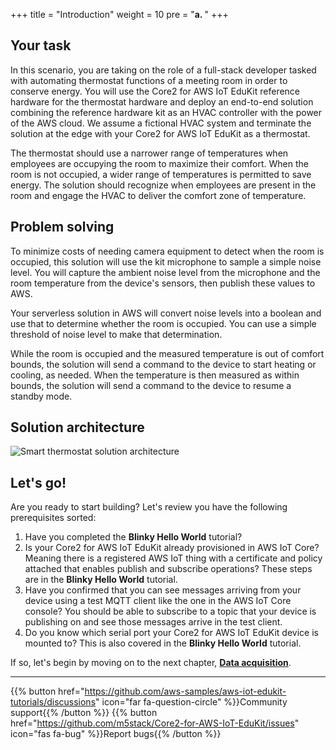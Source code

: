 +++
title = "Introduction"
weight = 10
pre = "<b>a. </b>"
+++

## Your task
In this scenario, you are taking on the role of a full-stack developer tasked with automating thermostat functions of a meeting room in order to conserve energy. You will use the Core2 for AWS IoT EduKit reference hardware for the thermostat hardware and deploy an end-to-end solution combining the reference hardware kit as an HVAC controller with the power of the AWS cloud. We assume a fictional HVAC system and terminate the solution at the edge with your Core2 for AWS IoT EduKit as a thermostat.

The thermostat should use a narrower range of temperatures when employees are occupying the room to maximize their comfort. When the room is not occupied, a wider range of temperatures is permitted to save energy. The solution should recognize when employees are present in the room and engage the HVAC to deliver the comfort zone of temperature.

## Problem solving
To minimize costs of needing camera equipment to detect when the room is occupied, this solution will use the kit microphone to sample a simple noise level. You will capture the ambient noise level from the microphone and the room temperature from the device's sensors, then publish these values to AWS. 

Your serverless solution in AWS will convert noise levels into a boolean and use that to determine whether the room is occupied. You can use a simple threshold of noise level to make that determination. 

While the room is occupied and the measured temperature is out of comfort bounds, the solution will send a command to the device to start heating or cooling, as needed. When the temperature is then measured as within bounds, the solution will send a command to the device to resume a standby mode.

## Solution architecture
![Smart thermostat solution architecture](introduction/thermostat-overview.png)

## Let's go!
Are you ready to start building? Let's review you have the following prerequisites sorted:

1. Have you completed the **Blinky Hello World** tutorial? 
2. Is your Core2 for AWS IoT EduKit already provisioned in AWS IoT Core? Meaning there is a registered AWS IoT thing with a certificate and policy attached that enables publish and subscribe operations? These steps are in the **Blinky Hello World** tutorial.
3. Have you confirmed that you can see messages arriving from your device using a test MQTT client like the one in the AWS IoT Core console? You should be able to subscribe to a topic that your device is publishing on and see those messages arrive in the test client.
4. Do you know which serial port your Core2 for AWS IoT EduKit device is mounted to? This is also covered in the **Blinky Hello World** tutorial.

If so, let's begin by moving on to the next chapter, [**Data acquisition**](/en/smart-thermostat/data-acquisition.html).

---
{{% button href="https://github.com/aws-samples/aws-iot-edukit-tutorials/discussions" icon="far fa-question-circle" %}}Community support{{% /button %}} {{% button href="https://github.com/m5stack/Core2-for-AWS-IoT-EduKit/issues" icon="fas fa-bug" %}}Report bugs{{% /button %}}